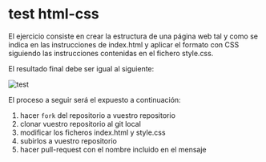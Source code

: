 # test html-css

El ejercicio consiste en crear la estructura de una página web tal y como se indica en las instrucciones de index.html y aplicar el formato con CSS siguiendo las instrucciones contenidas en el fichero style.css.

El resultado final debe ser igual al siguiente:

![test](https://imgur.com/WsXymn9.png)

El proceso a seguir será el expuesto a continuación:

  1. hacer `fork` del repositorio a vuestro repositorio
  2. clonar vuestro repositorio al git local
  3. modificar los ficheros index.html y style.css
  4. subirlos a vuestro repositorio
  5. hacer pull-request con el nombre incluido en el mensaje
